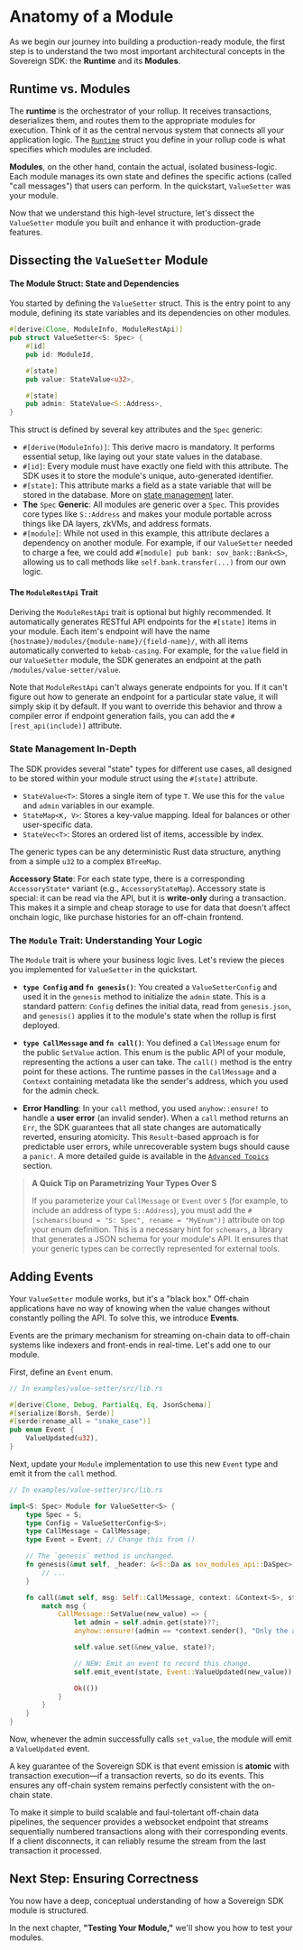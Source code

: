 # Anatomy of a Module

As we begin our journey into building a production-ready module, the first step is to understand the two most important architectural concepts in the Sovereign SDK: the **Runtime** and its **Modules**.

## Runtime vs. Modules

The **runtime** is the orchestrator of your rollup. It receives transactions, deserializes them, and routes them to the appropriate modules for execution. Think of it as the central nervous system that connects all your application logic. The [`Runtime`](fix-link) struct you define in your rollup code is what specifies which modules are included.

**Modules**, on the other hand, contain the actual, isolated business-logic. Each module manages its own state and defines the specific actions (called "call messages") that users can perform.  In the quickstart, `ValueSetter` was your module.

Now that we understand this high-level structure, let's dissect the `ValueSetter` module you built and enhance it with production-grade features.

## Dissecting the `ValueSetter` Module

#### The Module Struct: State and Dependencies

You started by defining the `ValueSetter` struct. This is the entry point to any module, defining its state variables and its dependencies on other modules.

```rust
#[derive(Clone, ModuleInfo, ModuleRestApi)]
pub struct ValueSetter<S: Spec> {
    #[id]
    pub id: ModuleId,

    #[state]
    pub value: StateValue<u32>,

    #[state]
    pub admin: StateValue<S::Address>,
}
```
This struct is defined by several key attributes and the `Spec` generic:

*   `#[derive(ModuleInfo)]`: This derive macro is mandatory. It performs essential setup, like laying out your state values in the database.
*   `#[id]`: Every module must have exactly one field with this attribute. The SDK uses it to store the module's unique, auto-generated identifier.
*   `#[state]`: This attribute marks a field as a state variable that will be stored in the database. More on [state management](#state-management-in-depth) later.
*   **The** `Spec` **Generic**: All modules are generic over a `Spec`. This provides core types like `S::Address` and makes your module portable across things like DA layers, zkVMs, and address formats.
*   `#[module]`: While not used in this example, this attribute declares a dependency on another module. For example, if our `ValueSetter` needed to charge a fee, we could add `#[module] pub bank: sov_bank::Bank<S>`, allowing us to call methods like `self.bank.transfer(...)` from our own logic.

#### The `ModuleRestApi` Trait

Deriving the `ModuleRestApi` trait is optional but highly recommended. It automatically generates RESTful API endpoints for the `#[state]` items in your module. Each item's endpoint will have the name `{hostname}/modules/{module-name}/{field-name}/`, with all items automatically converted to `kebab-casing`. For example, for the `value` field in our `ValueSetter` module, the SDK generates an endpoint at the path `/modules/value-setter/value`.

Note that `ModuleRestApi` can't always generate endpoints for you. If it can't figure out how to generate an endpoint for a particular state value, it will simply skip it by default. If you want to override this behavior and throw a compiler error if endpoint generation fails, you can add the `#[rest_api(include)]` attribute.

### State Management In-Depth

The SDK provides several "state" types for different use cases, all designed to be stored within your module struct using the `#[state]` attribute.

*   `StateValue<T>`: Stores a single item of type `T`. We use this for the `value` and `admin` variables in our example.
*   `StateMap<K, V>`: Stores a key-value mapping. Ideal for balances or other user-specific data.
*   `StateVec<T>`: Stores an ordered list of items, accessible by index.

The generic types can be any deterministic Rust data structure, anything from a simple `u32` to a complex `BTreeMap`.

**Accessory State**: For each state type, there is a corresponding `AccessoryState*` variant (e.g., `AccessoryStateMap`). Accessory state is special: it can be read via the API, but it is **write-only** during a transaction. This makes it a simple and cheap storage to use for data that doesn't affect onchain logic, like purchase histories for an off-chain frontend.

### The `Module` Trait: Understanding Your Logic

The `Module` trait is where your business logic lives. Let's review the pieces you implemented for `ValueSetter` in the quickstart.

*   **`type Config` and `fn genesis()`**: You created a `ValueSetterConfig` and used it in the `genesis` method to initialize the `admin` state. This is a standard pattern: `Config` defines the initial data, read from `genesis.json`, and `genesis()` applies it to the module's state when the rollup is first deployed.

*   **`type CallMessage` and `fn call()`**: You defined a `CallMessage` enum for the public `SetValue` action. This enum is the public API of your module, representing the actions a user can take. The `call()` method is the entry point for these actions. The runtime passes in the `CallMessage` and a `Context` containing metadata like the sender's address, which you used for the admin check.

*   **Error Handling**: In your `call` method, you used `anyhow::ensure!` to handle a **user error** (an invalid sender). When a `call` method returns an `Err`, the SDK guarantees that all state changes are automatically reverted, ensuring atomicity. This `Result`-based approach is for predictable user errors, while unrecoverable system bugs should cause a `panic!`. A more detailed guide is available in the [`Advanced Topics`](./4-4-advanced-topics.md) section.

> **A Quick Tip on Parametrizing Your Types Over S**
>
> If you parameterize your `CallMessage` or `Event` over `S` (for example, to include an address of type `S::Address`), you must add the `#[schemars(bound = "S: Spec", rename = "MyEnum")]` attribute on top your enum definition. This is a necessary hint for `schemars`, a library that generates a JSON schema for your module's API. It ensures that your generic types can be correctly represented for external tools.



## Adding Events

Your `ValueSetter` module works, but it's a "black box." Off-chain applications have no way of knowing when the value changes without constantly polling the API. To solve this, we introduce **Events**.

Events are the primary mechanism for streaming on-chain data to off-chain systems like indexers and front-ends in real-time. Let's add one to our module.

First, define an `Event` enum.

```rust
// In examples/value-setter/src/lib.rs

#[derive(Clone, Debug, PartialEq, Eq, JsonSchema)]
#[serialize(Borsh, Serde)]
#[serde(rename_all = "snake_case")]
pub enum Event {
    ValueUpdated(u32),
}
```

Next, update your `Module` implementation to use this new `Event` type and emit it from the `call` method.

```rust
// In examples/value-setter/src/lib.rs

impl<S: Spec> Module for ValueSetter<S> {
    type Spec = S;
    type Config = ValueSetterConfig<S>;
    type CallMessage = CallMessage;
    type Event = Event; // Change this from ()

    // The `genesis` method is unchanged.
    fn genesis(&mut self, _header: &<S::Da as sov_modules_api::DaSpec>::BlockHeader, config: &Self::Config, state: &mut impl GenesisState<S>) -> Result<()> {
        // ...
    }

    fn call(&mut self, msg: Self::CallMessage, context: &Context<S>, state: &mut impl TxState<S>) -> Result<()> {
        match msg {
            CallMessage::SetValue(new_value) => {
                let admin = self.admin.get(state)??;
                anyhow::ensure!(admin == *context.sender(), "Only the admin can set the value.");

                self.value.set(&new_value, state)?;

                // NEW: Emit an event to record this change.
                self.emit_event(state, Event::ValueUpdated(new_value));

                Ok(())
            }
        }
    }
}
```

Now, whenever the admin successfully calls `set_value`, the module will emit a `ValueUpdated` event.

A key guarantee of the Sovereign SDK is that event emission is **atomic** with transaction execution—if a transaction reverts, so do its events. This ensures any off-chain system remains perfectly consistent with the on-chain state. 

To make it simple to build scalable and faul-tolertant off-chain data pipelines, the sequencer provides a websocket endpoint that streams sequentially numbered transactions along with their corresponding events. If a client disconnects, it can reliably resume the stream from the last transaction it processed.

## Next Step: Ensuring Correctness

You now have a deep, conceptual understanding of how a Sovereign SDK module is structured.

In the next chapter, **"Testing Your Module,"** we'll show you how to test your modules.